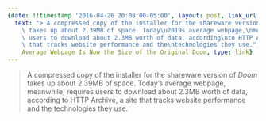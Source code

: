 ```yaml
---
{date: !!timestamp '2016-04-26 20:08:00-05:00', layout: post, link_url: 'http://ift.tt/1VsC4E3',
  text: "> A compressed copy of the installer for the shareware version\nof *Doom*\
    \ takes up about 2.39MB of space. Today\u2019s average webpage,\nmeanwhile, requires\
    \ users to download about 2.3MB worth of data, according\nto HTTP Archive, a site\
    \ that tracks website performance and the\ntechnologies they use.", title: The
    Average Webpage Is Now the Size of the Original Doom, type: link}
---
```

> A compressed copy of the installer for the shareware version
of *Doom* takes up about 2.39MB of space. Today’s average webpage,
meanwhile, requires users to download about 2.3MB worth of data, according
to HTTP Archive, a site that tracks website performance and the
technologies they use.
